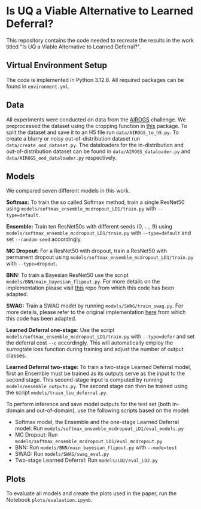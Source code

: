 # Is UQ a Viable Alternative to Learned Deferral?
This repository contains the code needed to recreate the results in the work titled "Is UQ a Viable Alternative to Learned Deferral?".

## Virtual Environment Setup

The code is implemented in Python 3.12.8. All required packages can be found in ```environment.yml```.

## Data
All experiments were conducted on data from the [AIROGS](https://ieeexplore.ieee.org/abstract/document/10253652) challenge. We preprocessed the dataset using the cropping function in [this](https://github.com/berenslab/fundus_image_toolbox) package. To split the dataset and save it to an H5 file run ```data/AIROGS_to_h5.py```. To create a blurry or noisy out-of-distribution dataset run ```data/create_ood_dataset.py```. The dataloaders for the in-distribution and out-of-distribution dataset can be found in ```data/AIROGS_dataloader.py``` and ```data/AIROGS_ood_dataloader.py``` respectively.

## Models
We compared seven different models in this work.

**Softmax:** To train the so called Softmax method, train a single ResNet50 using ```models/softmax_ensemble_mcdropout_LD1/train.py``` with ```--type=default```.

**Ensemble:** Train ten ResNet50s with different seeds (0, ..., 9) using ```models/softmax_ensemble_mcdropout_LD1/train.py``` with ```--type=default``` and set ```--random-seed``` accordingly.

**MC Dropout:** For a ResNet50 with dropout, train a ResNet50 with permanent dropout using ```models/softmax_ensemble_mcdropout_LD1/train.py``` with ```--type=dropout```.

**BNN:** To train a Bayesian ResNet50 use the script ```models/BNN/main_bayesian_flipout.py```. For more details on the implementation please visit [this](https://github.com/IntelLabs/bayesian-torch/tree/main) repo from which this code has been adapted.

**SWAG:** Train a SWAG model by running ```models/SWAG/train_swag.py```. For more details, please refer to the original implementation [here](https://github.com/wjmaddox/swa_gaussian) from which this code has been adapted.

**Learned Deferral one-stage:** Use the script ```models/softmax_ensemble_mcdropout_LD1/train.py``` with ```--type=defer``` and set the deferral cost ```--c``` accordingly. This will automatically employ the surrogtate loss function during training and adjust the number of output classes.

**Learned Deferral two-stage:** To train a two-stage Learned Deferral model, first an Ensemble must be trained as its outputs serve as the input to the second stage. This second-stage input is computed by running ```models/ensemble_outputs.py```. The second stage can then be trained using the script ```models/train_liu_deferral.py```.

To perform inference and save model outputs for the test set (both in-domain and out-of-domain), use the following scripts based on the model:
- Softmax model, the Ensemble and the one-stage Learned Deferral model: Run ```models/softmax_ensemble_mcdropout_LD1/eval_models.py```
- MC Dropout: Run ```models/softmax_ensemble_mcdropout_LD1/eval_mcdropout.py```
- BNN: Run ```models/BNN/main_bayesian_flipout.py``` with ```--mode=test```
- SWAG: Run ```models/SWAG/swag_eval.py```
- Two-stage Learned Deferral: Run ```models/LD2/eval_LD2.py```

## Plots
To evaluate all models and create the plots used in the paper, run the Notebook ```plots/evaluation.ipynb```.
